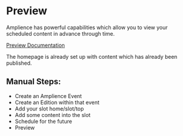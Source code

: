 # Preview

Amplience has powerful capabilities which allow you to view your scheduled content in advance through time.

[Preview Documentation](https://amplience.com/docs/planning/readme.html)

The homepage is already set up with content which has already been published.

## Manual Steps:

* Create an Amplience Event
* Create an Edition within that event
* Add your slot home/slot/top
* Add some content into the slot
* Schedule for the future
* Preview
